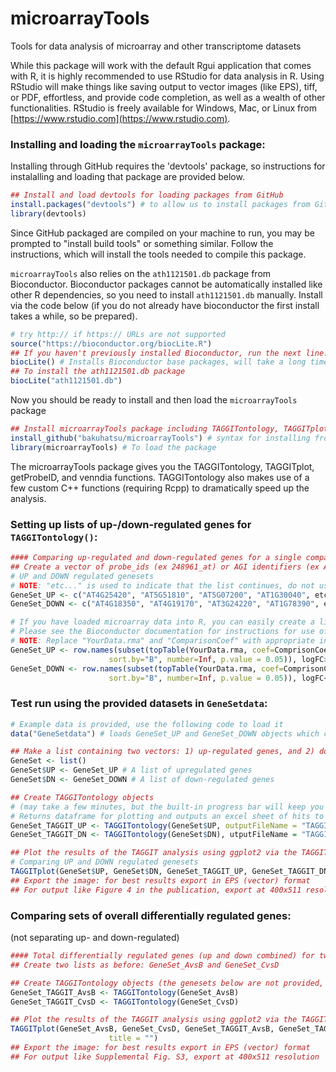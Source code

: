 # microarrayTools
Tools for data analysis of microarray and other transcriptome datasets

While this package will work with the default Rgui application that comes with R, it is highly recommended to use RStudio for data analysis in R.  Using RStudio will make things like saving output to vector images (like EPS), tiff, or PDF, effortless, and provide code completion, as well as a wealth of other functionalities.  RStudio is freely available for Windows, Mac, or Linux from [https://www.rstudio.com](https://www.rstudio.com). 

### Installing and loading the `microarrayTools` package:
Installing through GitHub requires the 'devtools' package, so instructions for instalalling and loading that package are provided below.
```r
## Install and load devtools for loading packages from GitHub
install.packages("devtools") # to allow us to install packages from GitHub
library(devtools)
```
Since GitHub packaged are compiled on your machine to run, you may be prompted to "install build tools" or something similar.  Follow the instructions, which will install the tools needed to compile this package.

`microarrayTools` also relies on the `ath1121501.db` package from Bioconductor. Bioconductor packages cannot be automatically installed like other R dependencies, so you need to install `ath1121501.db` manually.  Install via the code below (if you do not already have bioconductor the first install takes a while, so be prepared).
```r
# try http:// if https:// URLs are not supported
source("https://bioconductor.org/biocLite.R")
## If you haven't previously installed Bioconductor, run the next line.
biocLite() # Installs Bioconductor base packages, will take a long time for a fresh install.  
## To install the ath1121501.db package
biocLite("ath1121501.db")
```
Now you should be ready to install and then load the `microarrayTools` package
```r
## Install microarrayTools package including TAGGITontology, TAGGITplot, getProbeID, and venndia
install_github("bakuhatsu/microarrayTools") # syntax for installing from GitHub: username/library
library(microarrayTools) # To load the package
```
The microarrayTools package gives you the TAGGITontology, TAGGITplot, getProbeID, and venndia functions.  TAGGITontology also makes use of a few custom C++ functions (requiring Rcpp) to dramatically speed up the analysis.

### Setting up lists of up-/down-regulated genes for `TAGGITontology()`:
```r
#### Comparing up-regulated and down-regulated genes for a single comparison ####
## Create a vector of probe_ids (ex 248961_at) or AGI identifiers (ex AT5G45650)
# UP and DOWN regulated genesets
# NOTE: "etc..." is used to indicate that the list continues, do not use in the real vector.
GeneSet_UP <- c("AT4G25420", "AT5G51810", "AT5G07200", "AT1G30040", etc...)
GeneSet_DOWN <- c("AT4G18350", "AT4G19170", "AT3G24220", "AT1G78390", etc...)

# If you have loaded microarray data into R, you can easily create a list from topTable
# Please see the Bioconductor documentation for instructions for use of topTable
# NOTE: Replace "YourData.rma" and "ComparisonCoef" with appropriate input from your data
GeneSet_UP <- row.names(subset(topTable(YourData.rma, coef=ComprisonCoef, adjust="fdr", 
                      sort.by="B", number=Inf, p.value = 0.05)), logFC>0) # only up-regulated genes
GeneSet_DOWN <- row.names(subset(topTable(YourData.rma, coef=ComprisonCoef, adjust="fdr", 
                      sort.by="B", number=Inf, p.value = 0.05)), logFC<0) # only down-regulated genes
```
### Test run using the provided datasets in `GeneSetdata`:
```r
# Example data is provided, use the following code to load it
data("GeneSetdata") # loads GeneSet_UP and GeneSet_DOWN objects which contain example data.

## Make a list containing two vectors: 1) up-regulated genes, and 2) down-regulated gene
GeneSet <- list()
GeneSet$UP <- GeneSet_UP # A list of upregulated genes
GeneSet$DN <- GeneSet_DOWN # A list of down-regulated genes

## Create TAGGITontology objects 
# (may take a few minutes, but the built-in progress bar will keep you informed on the progress)
# Returns dataframe for plotting and outputs an excel sheet of hits to the working directory.
GeneSet_TAGGIT_UP <- TAGGITontology(GeneSet$UP, outputFileName = "TAGGITontologyHits_UP.xlsx")   
GeneSet_TAGGIT_DN <- TAGGITontology(GeneSet$DN), utputFileName = "TAGGITontologyHits_DN.xlsx")

## Plot the results of the TAGGIT analysis using ggplot2 via the TAGGITplot function
# Comparing UP and DOWN regulated genesets
TAGGITplot(GeneSet$UP, GeneSet$DN, GeneSet_TAGGIT_UP, GeneSet_TAGGIT_DN, title = "")
## Export the image: for best results export in EPS (vector) format
## For output like Figure 4 in the publication, export at 400x511 resolution
```
### Comparing sets of overall differentially regulated genes:
(not separating up- and down-regulated)
```r
#### Total differentially regulated genes (up and down combined) for two comparisons ####
## Create two lists as before: GeneSet_AvsB and GeneSet_CvsD

## Create TAGGITontology objects (the genesets below are not provided, so the code below is just an example)
GeneSet_TAGGIT_AvsB <- TAGGITontology(GeneSet_AvsB)
GeneSet_TAGGIT_CvsD <- TAGGITontology(GeneSet_CvsD)

## Plot the results of the TAGGIT analysis using ggplot2 via the TAGGITplot function
TAGGITplot(GeneSet_AvsB, GeneSet_CvsD, GeneSet_TAGGIT_AvsB, GeneSet_TAGGIT_CvsD, A = "AvsB", B = "CvsD", 
                      title = "")
## Export the image: for best results export in EPS (vector) format
## For output like Supplemental Fig. S3, export at 400x511 resolution
```
